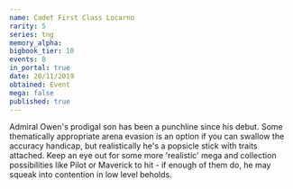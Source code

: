 ```yaml
---
name: Cadet First Class Locarno
rarity: 5
series: tng
memory_alpha:
bigbook_tier: 10
events: 8
in_portal: true
date: 20/11/2019
obtained: Event
mega: false
published: true
---
```


Admiral Owen's prodigal son has been a punchline since his debut. Some thematically appropriate arena evasion is an option if you can swallow the accuracy handicap, but realistically he's a popsicle stick with traits attached. Keep an eye out for some more 'realistic' mega and collection possibilities like Pilot or Maverick to hit - if enough of them do, he may squeak into contention in low level beholds.
